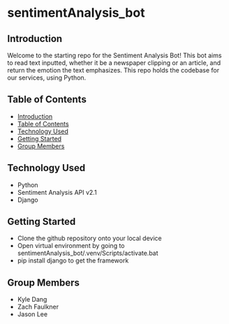 # sentimentAnalysis_bot
 
## Introduction

Welcome to the starting repo for the Sentiment Analysis Bot! This bot aims to read text inputted, whether it be a newspaper clipping or an article, and return the emotion the text emphasizes. This repo holds the codebase for our services, using Python.

## Table of Contents
- [Introduction](#introduction)
- [Table of Contents](#table-of-contents)
- [Technology Used](#technology-used)
- [Getting Started](#getting-started)
- [Group Members](#group-members)

## Technology Used
- Python
- Sentiment Analysis API v2.1
- Django

## Getting Started
- Clone the github repository onto your local device
- Open virtual environment by going to sentimentAnalysis_bot/.venv/Scripts/activate.bat
- pip install django to get the framework 
## Group Members
- Kyle Dang
- Zach Faulkner
- Jason Lee